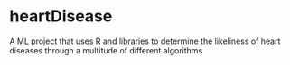 # heartDisease
 A ML project that uses R and libraries to determine the likeliness of heart diseases through a multitude of different algorithms
